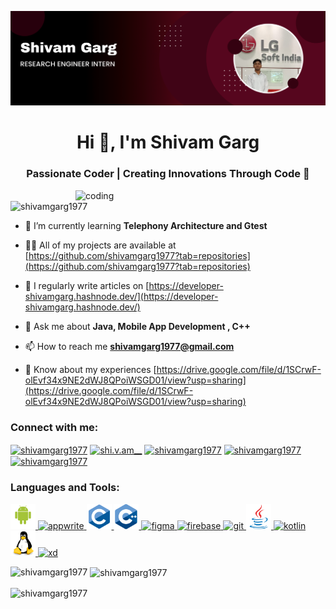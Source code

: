 ![logo](https://github.com/shivamgarg1977/shivamgarg1977/blob/main/Black%20and%20Red%20Gradient%20Professional%20LinkedIn%20Banner.png)

<h1 align="center">Hi 👋, I'm Shivam Garg</h1>
<h3 align="center">Passionate Coder | Creating Innovations Through Code 🚀</h3>

<img align="right" alt="coding" width="400" src="https://www.synacktiv.com/sites/default/files/2020-02/RESERVE-DEVELOPEMENT-large.gif">

<p align="left"> <img src="https://komarev.com/ghpvc/?username=shivamgarg1977&label=Profile%20views&color=0e75b6&style=flat" alt="shivamgarg1977" /> </p>

- 🌱 I’m currently learning **Telephony Architecture and Gtest**

- 👨‍💻 All of my projects are available at [https://github.com/shivamgarg1977?tab=repositories](https://github.com/shivamgarg1977?tab=repositories)

- 📝 I regularly write articles on [https://developer-shivamgarg.hashnode.dev/](https://developer-shivamgarg.hashnode.dev/)

- 💬 Ask me about **Java, Mobile App Development , C++**

- 📫 How to reach me **shivamgarg1977@gmail.com**

- 📄 Know about my experiences [https://drive.google.com/file/d/1SCrwF-olEvf34x9NE2dWJ8QPoiWSGD01/view?usp=sharing](https://drive.google.com/file/d/1SCrwF-olEvf34x9NE2dWJ8QPoiWSGD01/view?usp=sharing)

<h3 align="left">Connect with me:</h3>
<p align="left">
<a href="https://linkedin.com/in/shivamgarg1977" target="blank"><img align="center" src="https://raw.githubusercontent.com/rahuldkjain/github-profile-readme-generator/master/src/images/icons/Social/linked-in-alt.svg" alt="shivamgarg1977" height="30" width="40" /></a>
<a href="https://instagram.com/shi.v.am__" target="blank"><img align="center" src="https://raw.githubusercontent.com/rahuldkjain/github-profile-readme-generator/master/src/images/icons/Social/instagram.svg" alt="shi.v.am__" height="30" width="40" /></a>
<a href="https://www.hackerrank.com/shivamgarg1977" target="blank"><img align="center" src="https://raw.githubusercontent.com/rahuldkjain/github-profile-readme-generator/master/src/images/icons/Social/hackerrank.svg" alt="shivamgarg1977" height="30" width="40" /></a>
<a href="https://www.leetcode.com/shivamgarg1977" target="blank"><img align="center" src="https://raw.githubusercontent.com/rahuldkjain/github-profile-readme-generator/master/src/images/icons/Social/leet-code.svg" alt="shivamgarg1977" height="30" width="40" /></a>
<a href="https://www.hackerearth.com/shivamgarg1977" target="blank"><img align="center" src="https://raw.githubusercontent.com/rahuldkjain/github-profile-readme-generator/master/src/images/icons/Social/hackerearth.svg" alt="shivamgarg1977" height="30" width="40" /></a>
</p>

<h3 align="left">Languages and Tools:</h3>
<p align="left"> <a href="https://developer.android.com" target="_blank" rel="noreferrer"> <img src="https://raw.githubusercontent.com/devicons/devicon/master/icons/android/android-original-wordmark.svg" alt="android" width="40" height="40"/> </a> <a href="https://appwrite.io" target="_blank" rel="noreferrer"> <img src="https://www.vectorlogo.zone/logos/appwriteio/appwriteio-icon.svg" alt="appwrite" width="40" height="40"/> </a> <a href="https://www.cprogramming.com/" target="_blank" rel="noreferrer"> <img src="https://raw.githubusercontent.com/devicons/devicon/master/icons/c/c-original.svg" alt="c" width="40" height="40"/> </a> <a href="https://www.w3schools.com/cpp/" target="_blank" rel="noreferrer"> <img src="https://raw.githubusercontent.com/devicons/devicon/master/icons/cplusplus/cplusplus-original.svg" alt="cplusplus" width="40" height="40"/> </a> <a href="https://www.figma.com/" target="_blank" rel="noreferrer"> <img src="https://www.vectorlogo.zone/logos/figma/figma-icon.svg" alt="figma" width="40" height="40"/> </a> <a href="https://firebase.google.com/" target="_blank" rel="noreferrer"> <img src="https://www.vectorlogo.zone/logos/firebase/firebase-icon.svg" alt="firebase" width="40" height="40"/> </a> <a href="https://git-scm.com/" target="_blank" rel="noreferrer"> <img src="https://www.vectorlogo.zone/logos/git-scm/git-scm-icon.svg" alt="git" width="40" height="40"/> </a> <a href="https://www.java.com" target="_blank" rel="noreferrer"> <img src="https://raw.githubusercontent.com/devicons/devicon/master/icons/java/java-original.svg" alt="java" width="40" height="40"/> </a> <a href="https://kotlinlang.org" target="_blank" rel="noreferrer"> <img src="https://www.vectorlogo.zone/logos/kotlinlang/kotlinlang-icon.svg" alt="kotlin" width="40" height="40"/> </a> <a href="https://www.linux.org/" target="_blank" rel="noreferrer"> <img src="https://raw.githubusercontent.com/devicons/devicon/master/icons/linux/linux-original.svg" alt="linux" width="40" height="40"/> </a> <a href="https://www.adobe.com/products/xd.html" target="_blank" rel="noreferrer"> <img src="https://cdn.worldvectorlogo.com/logos/adobe-xd.svg" alt="xd" width="40" height="40"/> </a> </p>

<p><img align="left" src="https://github-readme-stats.vercel.app/api/top-langs?username=shivamgarg1977&show_icons=true&locale=en&layout=compact" alt="shivamgarg1977" /></p>

<p>&nbsp;<img align="center" src="https://github-readme-stats.vercel.app/api?username=shivamgarg1977&show_icons=true&locale=en" alt="shivamgarg1977" /></p>

<p><img align="center" src="https://github-readme-streak-stats.herokuapp.com/?user=shivamgarg1977&" alt="shivamgarg1977" /></p>
